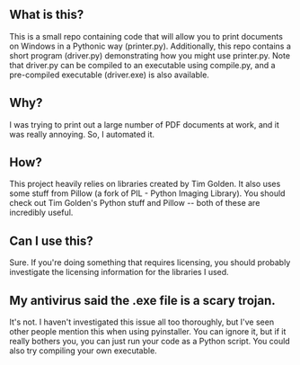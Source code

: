 ## What is this?
This is a small repo containing code that will allow you to print documents on Windows in a Pythonic way (printer.py).
Additionally, this repo contains a short program (driver.py) demonstrating how you might use printer.py.
Note that driver.py can be compiled to an executable using compile.py, and a pre-compiled executable (driver.exe) is
also available.

## Why?
I was trying to print out a large number of PDF documents at work, and it was really annoying.
So, I automated it.

## How?
This project heavily relies on libraries created by Tim Golden.
It also uses some stuff from Pillow (a fork of PIL - Python Imaging Library).
You should check out Tim Golden's Python stuff and Pillow -- both of these are incredibly useful.

## Can I use this?
Sure.
If you're doing something that requires licensing, you should probably investigate the licensing information for the
libraries I used.

## My antivirus said the .exe file is a scary trojan.
It's not.
I haven't investigated this issue all too thoroughly, but I've seen other people mention this when using pyinstaller.
You can ignore it, but if it really bothers you, you can just run your code as a Python script.
You could also try compiling your own executable.

